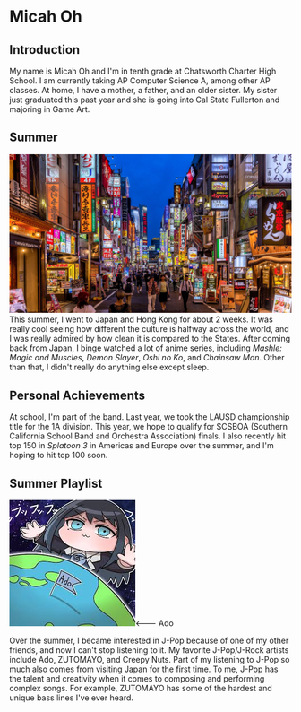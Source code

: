 # Micah Oh
## Introduction
My name is Micah Oh and I'm in tenth grade at Chatsworth Charter High School. I am currently taking AP Computer Science A, among other AP classes. At home, I have a mother, a father, and an older sister. My sister just graduated this past year and she is going into Cal State Fullerton and majoring in Game Art.

## Summer
![alt text](230210161917-01-japan-never-traveler-culture-tokyo.jpg)
This summer, I went to Japan and Hong Kong for about 2 weeks. It was really cool seeing how different the culture is halfway across the world, and I was really admired by how clean it is compared to the States. After coming back from Japan, I binge watched a lot of anime series, including *Mashle: Magic and Muscles*, *Demon Slayer*, *Oshi no Ko*, and *Chainsaw Man*. Other than that, I didn't really do anything else except sleep.

## Personal Achievements
At school, I'm part of the band. Last year, we took the LAUSD championship title for the 1A division. This year, we hope to qualify for SCSBOA (Southern California School Band and Orchestra Association) finals. I also recently hit top 150 in *Splatoon 3* in Americas and Europe over the summer, and I'm hoping to hit top 100 soon.

## Summer Playlist
![alt text](images.jpg)<--- Ado

Over the summer, I became interested in J-Pop because of one of my other friends, and now I can't stop listening to it. My favorite J-Pop/J-Rock artists include Ado, ZUTOMAYO, and Creepy Nuts. Part of my listening to J-Pop so much also comes from visiting Japan for the first time. To me, J-Pop has the talent and creativity when it comes to composing and performing complex songs. For example, ZUTOMAYO has some of the hardest and unique bass lines I've ever heard. 